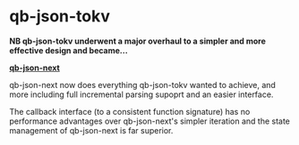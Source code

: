 # qb-json-tokv

**NB qb-json-tokv underwent a major overhaul to a simpler and more effective design and became...**

**[qb-json-next](https://github.com/quicbit-js/qb-json-next)** 

qb-json-next now does everything qb-json-tokv wanted to achieve, and more including
full incremental parsing supoprt and an easier interface.

The callback interface (to a consistent function signature) has no performance advantages over
qb-json-next's simpler iteration and the state management of qb-json-next is far superior.

